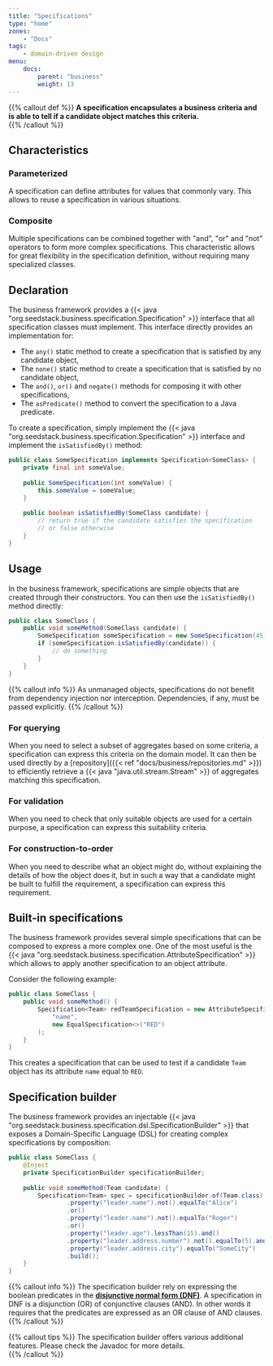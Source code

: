 ```yaml
---
title: "Specifications"
type: "home"
zones:
    - "Docs"
tags:
    - domain-driven design
menu:
    docs:
        parent: "business"
        weight: 13
---
```


{{% callout def %}}
**A specification encapsulates a business criteria and is able to tell if a candidate object matches this criteria.**  
{{% /callout %}}
<!--more-->

## Characteristics

### Parameterized

A specification can define attributes for values that commonly vary. This allows to reuse a specification in various
situations. 

### Composite

Multiple specifications can be combined together with "and", "or" and "not" operators to form more complex specifications.
This characteristic allows for great flexibility in the specification definition, without requiring many specialized classes.  

## Declaration

The business framework provides a {{< java "org.seedstack.business.specification.Specification" >}} interface that all
specification classes must implement. This interface directly provides an implementation for:
 
* The `any()` static method to create a specification that is satisfied by any candidate object,
* The `none()` static method to create a specification that is satisfied by no candidate object,
* The `and()`, `or()` and `negate()` methods for composing it with other specifications,
* The `asPredicate()` method to convert the specification to a Java predicate.

To create a specification, simply implement the {{< java "org.seedstack.business.specification.Specification" >}} interface
and implement the `isSatisfiedBy()` method:

```java
public class SomeSpecification implements Specification<SomeClass> {
    private final int someValue;
    
    public SomeSpecification(int someValue) {
        this.someValue = someValue;
    }    
    
    public boolean isSatisfiedBy(SomeClass candidate) {
        // return true if the candidate satisfies the specification
        // or false otherwise
    }
}
```  

## Usage

In the business framework, specifications are simple objects that are created through their constructors. You can then
use the `isSatisfiedBy()` method directly:

```java
public class SomeClass {
    public void someMethod(SomeClass candidate) {
        SomeSpecification someSpecification = new SomeSpecification(45);
        if (someSpecification.isSatisfiedBy(candidate)) {
            // do something
        }
    }
}
```

{{% callout info %}}
As unmanaged objects, specifications do not benefit from dependency injection nor interception. Dependencies, if any,
must be passed explicitly.
{{% /callout %}}

### For querying

When you need to select a subset of aggregates based on some criteria, a specification can express this criteria on the 
domain model. It can then be used directly by a [repository]({{< ref "docs/business/repositories.md" >}})
to efficiently retrieve a {{< java "java.util.stream.Stream" >}} of aggregates matching this specification.

### For validation

When you need to check that only suitable objects are used for a certain purpose, a specification can express this 
suitability criteria.

### For construction-to-order

When you need to describe what an object might do, without explaining the details of how the object does it, but in such 
a way that a candidate might be built to fulfill the requirement, a specification can express this requirement.

## Built-in specifications

The business framework provides several simple specifications that can be composed to express a more complex one. One of
the most useful is the {{< java "org.seedstack.business.specification.AttributeSpecification" >}} which allows to
apply another specification to an object attribute.

Consider the following example:

```java
public class SomeClass {
    public void someMethod() {
        Specification<Team> redTeamSpecification = new AttributeSpecification<>(
            "name", 
            new EqualSpecification<>("RED")
        );
    }
}
```

This creates a specification that can be used to test if a candidate `Team` object has its attribute `name` equal to `RED`.

## Specification builder

The business framework provides an injectable {{< java "org.seedstack.business.specification.dsl.SpecificationBuilder" >}} 
that exposes a Domain-Specific Language (DSL) for creating complex specifications by composition: 

```java
public class SomeClass {
    @Inject
    private SpecificationBuilder specificationBuilder;
    
    public void someMethod(Team candidate) {
        Specification<Team> spec = specificationBuilder.of(Team.class)
                .property("leader.name").not().equalTo("Alice")
                .or()
                .property("leader.name").not().equalTo("Roger")
                .or()
                .property("leader.age").lessThan(15).and()
                .property("leader.address.number").not().equalTo(5).and()
                .property("leader.address.city").equalTo("SomeCity")
                .build();
    }
}
```

{{% callout info %}}
The specification builder rely on expressing the boolean predicates in the **[disjunctive normal form (DNF)](https://en.wikipedia.org/wiki/Disjunctive_normal_form)**. 
A specification in DNF is a disjunction (OR) of conjunctive clauses (AND). In other words it requires that the predicates 
are expressed as an OR clause of AND clauses.
{{% /callout %}}

{{% callout tips %}}
The specification builder offers various additional features. Please check the Javadoc for more details.  
{{% /callout %}}

